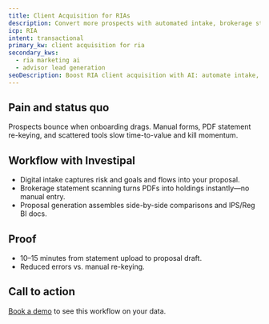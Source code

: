```yaml
---
title: Client Acquisition for RIAs
description: Convert more prospects with automated intake, brokerage statement scanning, and proposal generation.
icp: RIA
intent: transactional
primary_kw: client acquisition for ria
secondary_kws:
  - ria marketing ai
  - advisor lead generation
seoDescription: Boost RIA client acquisition with AI: automate intake, scan brokerage statements, and generate compliance-ready proposals.
---
```


## Pain and status quo

Prospects bounce when onboarding drags. Manual forms, PDF statement re-keying, and scattered tools slow time-to-value and kill momentum.

## Workflow with Investipal

- Digital intake captures risk and goals and flows into your proposal.
- Brokerage statement scanning turns PDFs into holdings instantly—no manual entry.
- Proposal generation assembles side-by-side comparisons and IPS/Reg BI docs.

## Proof

- 10–15 minutes from statement upload to proposal draft.
- Reduced errors vs. manual re-keying.

## Call to action

[Book a demo](/book-a-demo) to see this workflow on your data.


